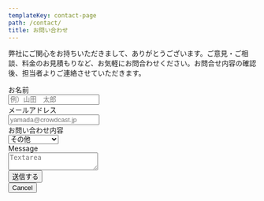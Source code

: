 ```yaml
---
templateKey: contact-page
path: /contact/
title: お問い合わせ
---
```


弊社にご関心をお持ちいただきまして、ありがとうございます。ご意見・ご相談、料金のお見積もりなど、お気軽にお問合わせください。お問合せ内容の確認後、担当者よりご連絡させていただきます。

<form name="contact" netlify>
<div class="field">
  <label class="label">お名前</label>
  <div class="control">
    <input class="input" type="text" placeholder="例）山田　太郎">
  </div>
</div>

<div class="field">
  <label class="label">メールアドレス</label>
  <div class="control has-icons-left has-icons-right">
    <input class="input" type="例）email" placeholder="yamada@crowdcast.jp" value="">
    <span class="icon is-small is-left">
      <i class="fas fa-envelope"></i>
    </span>
    <span class="icon is-small is-right">
      <i class="fas fa-exclamation-triangle"></i>
    </span>
  </div>
  <!--p class="help is-danger">This email is invalid</p-->
</div>

<div class="field">
  <label class="label">お問い合わせ内容</label>
  <div class="control">
    <div class="select">
      <select>
        <option>その他</option>
        <option>応募について</option>
        <option>取材のご依頼</option>
      </select>
    </div>
  </div>
</div>
<div class="field">
  <label class="label">Message</label>
  <div class="control">
    <textarea class="textarea" placeholder="Textarea"></textarea>
  </div>
</div>
<div class="field is-grouped">
  <div class="control">
    <button class="button is-medium is-primary is-outlined pl5 pr5">送信する</button>
  </div>
  <div class="control">
    <button class="button is-text">Cancel</button>
  </div>
</div>
</form>
